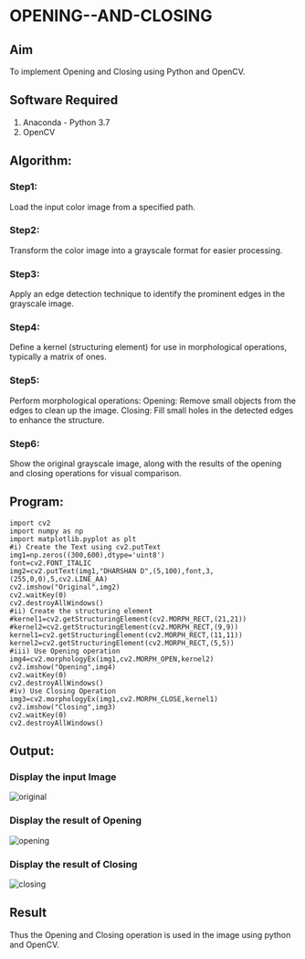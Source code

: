 # OPENING--AND-CLOSING
## Aim
To implement Opening and Closing using Python and OpenCV.

## Software Required
1. Anaconda - Python 3.7
2. OpenCV
## Algorithm:
### Step1:

Load the input color image from a specified path.

### Step2:

Transform the color image into a grayscale format for easier processing.

### Step3:

Apply an edge detection technique to identify the prominent edges in the grayscale image.

### Step4:

Define a kernel (structuring element) for use in morphological operations, typically a matrix of ones.

### Step5:

Perform morphological operations: Opening: Remove small objects from the edges to clean up the image. Closing: Fill small holes in the detected edges to enhance the structure.

### Step6:

Show the original grayscale image, along with the results of the opening and closing operations for visual comparison.
 
## Program:

```
import cv2
import numpy as np
import matplotlib.pyplot as plt
#i) Create the Text using cv2.putText
img1=np.zeros((300,600),dtype='uint8')
font=cv2.FONT_ITALIC
img2=cv2.putText(img1,"DHARSHAN D",(5,100),font,3,(255,0,0),5,cv2.LINE_AA)
cv2.imshow("Original",img2)
cv2.waitKey(0)
cv2.destroyAllWindows()
#ii) Create the structuring element
#kernel1=cv2.getStructuringElement(cv2.MORPH_RECT,(21,21))
#kernel2=cv2.getStructuringElement(cv2.MORPH_RECT,(9,9))
kernel1=cv2.getStructuringElement(cv2.MORPH_RECT,(11,11))
kernel2=cv2.getStructuringElement(cv2.MORPH_RECT,(5,5))
#iii) Use Opening operation
img4=cv2.morphologyEx(img1,cv2.MORPH_OPEN,kernel2)
cv2.imshow("Opening",img4)
cv2.waitKey(0)
cv2.destroyAllWindows()
#iv) Use Closing Operation
img3=cv2.morphologyEx(img1,cv2.MORPH_CLOSE,kernel1)
cv2.imshow("Closing",img3)
cv2.waitKey(0)
cv2.destroyAllWindows()

```
## Output:

### Display the input Image
![original](https://github.com/user-attachments/assets/254079fd-7c2c-446d-8171-f6ef3b0bfe7f)


### Display the result of Opening
![opening](https://github.com/user-attachments/assets/011fc76e-a795-4f38-87be-5a311a10c9a7)


### Display the result of Closing
![closing](https://github.com/user-attachments/assets/911634bc-dd79-4b98-8315-59a32f0a95cb)


## Result
Thus the Opening and Closing operation is used in the image using python and OpenCV.
